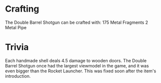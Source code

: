 # Crafting

The Double Barrel Shotgun can be crafted with:
175 Metal Fragments
2 Metal Pipe
# Trivia

Each handmade shell deals 4.5 damage to wooden doors.
The Double Barrel Shotgun once had the largest viewmodel in the game, and it was even bigger than the Rocket Launcher. This was fixed soon after the item's introduction.

